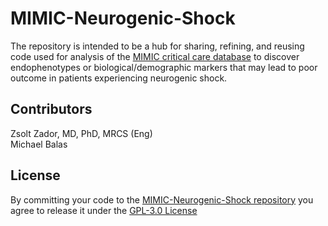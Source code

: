 # MIMIC-Neurogenic-Shock
The repository is intended to be a hub for sharing, refining, and reusing code used for analysis of the [MIMIC critical care database](https://mimic.physionet.org) to discover endophenotypes or biological/demographic markers that may lead to poor outcome in patients experiencing neurogenic shock.  

## Contributors
Zsolt Zador, MD, PhD, MRCS (Eng)<br />
Michael Balas

## License
By committing your code to the [MIMIC-Neurogenic-Shock repository](https://github.com/MichaelBalas/MIMIC-Neurogenic-Shock) you agree to release it under the [GPL-3.0 License](https://github.com/MichaelBalas/MIMIC-Neurogenic-Shock/blob/master/LICENSE.md)
